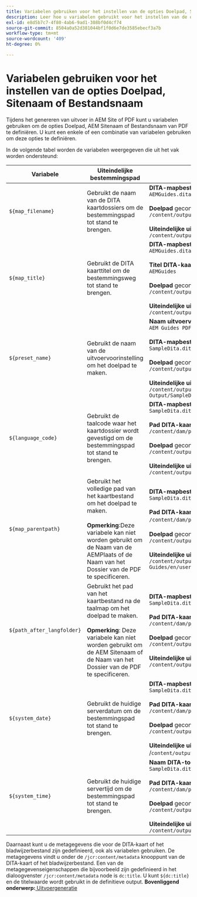 ```yaml
---
title: Variabelen gebruiken voor het instellen van de opties Doelpad, Sitenaam of Bestandsnaam
description: Leer hoe u variabelen gebruikt voor het instellen van de opties Pad bestemming, Sitenaam of Bestandsnaam. Weet variabelen die worden ondersteund in AEM hulplijnen.
exl-id: e8d5b7c7-4f80-4ab6-9ad1-308bf0d4cf74
source-git-commit: 8504a0a52d381044bf1f0d6e7de3585ebecf3a7b
workflow-type: tm+mt
source-wordcount: '409'
ht-degree: 0%

---
```


# Variabelen gebruiken voor het instellen van de opties Doelpad, Sitenaam of Bestandsnaam


Tijdens het genereren van uitvoer in AEM Site of PDF kunt u variabelen gebruiken om de opties Doelpad, AEM Sitenaam of Bestandsnaam van PDF te definiëren. U kunt een enkele of een combinatie van variabelen gebruiken om deze opties te definiëren.

In de volgende tabel worden de variabelen weergegeven die uit het vak worden ondersteund:

| Variabele | Uiteindelijke bestemmingspad | Voorbeeld |
| --- | --- | --- |
| `${map_filename}` | Gebruikt de naam van de DITA kaartdossiers om de bestemmingspad tot stand te brengen. | **DITA-mapbestandsnaam**:<br>`AEMGuides.ditamap`<br><br>**Doelpad** geconfigureerd als:<br>`/content/output/sites/${map_filename}`<br><br>**Uiteindelijke uitvoerlocatie**:<br>`/content/output/sites/aemGuides/AEMGuides.html` |
| `${map_title}` | Gebruikt de DITA kaarttitel om de bestemmingsweg tot stand te brengen. | **DITA-mapbestandsnaam**:<br>`AEMGuides.ditamap`<br><br>**Titel DITA-kaart**:<br>`AEMGuides`<br><br>**Doelpad** geconfigureerd als:<br>`/content/output/sites/${map_title}`<br><br>**Uiteindelijke uitvoerlocatie**:<br>`/content/output/sites/AEMGuides/AEMGuides.html` |
| `${preset_name}` | Gebruikt de naam van de uitvoervoorinstelling om het doelpad te maken. | **Naam uitvoervoorinstelling**:<br>`AEM Guides PDF Output`<br><br>**DITA-mapbestandsnaam**:<br>`SampleDita.ditamap`<br><br>**Doelpad** geconfigureerd als:<br>`/content/output/sites/${preset_name}`<br><br>**Uiteindelijke uitvoerlocatie**:<br>`/content/output/sites/AEM Guides PDF Output/SampleDita.html` |
| `${language_code}` | Gebruikt de taalcode waar het kaartdossier wordt gevestigd om de bestemmingspad tot stand te brengen. | **DITA-mapbestandsnaam**:<br>`SampleDita.ditamap`<br><br>**Pad DITA-kaartbestand**:<br>`/content/dam/projects/AEM-Guides/en/user-guide/`<br><br>**Doelpad** geconfigureerd als:<br>`/content/output/sites/${language_code}`<br><br>**Uiteindelijke uitvoerlocatie**:<br>`/content/output/sites/en/SampleDita.html` |
| `${map_parentpath}` | Gebruikt het volledige pad van het kaartbestand om het doelpad te maken.<br><br>**Opmerking**:Deze variabele kan niet worden gebruikt om de Naam van de AEMPlaats of de Naam van het Dossier van de PDF te specificeren. | **DITA-mapbestandsnaam**:<br>`SampleDita.ditamap`<br><br>**Pad DITA-kaartbestand**:<br>`/content/dam/projects/AEM-Guides/en/user-guide`/<br><br>**Doelpad** geconfigureerd als:<br>`/content/output/sites/${map_parentpath}`<br><br>**Uiteindelijke uitvoerlocatie**:<br>`/content/output/sites/content/dam/projects/AEM-Guides/en/user-guide/SampleDita.html` |
| `${path_after_langfolder}` | Gebruikt het pad van het kaartbestand na de taalmap om het doelpad te maken.<br><br>**Opmerking**: Deze variabele kan niet worden gebruikt om de AEM Sitenaam of de Naam van het Dossier van de PDF te specificeren. | **DITA-mapbestandsnaam**:<br>`SampleDita.ditamap`<br><br>**Pad DITA-kaartbestand**:<br>`/content/dam/projects/AEM-Guides/en/user-guide/`<br><br>**Doelpad** geconfigureerd als:<br>`/content/output/sites/${path\_after\_langfolder}`<br><br>**Uiteindelijke uitvoerlocatie**:<br>`/content/output/sites/user-guide/SampleDita.html` |
| `${system_date}` | Gebruikt de huidige serverdatum om de bestemmingspad tot stand te brengen. | **DITA-mapbestandsnaam**: <br> `SampleDita.ditamap` <br><br> **Pad DITA-kaartbestand:** <br> `/content/dam/projects/AEM-Guides/en/user-guide/` <br><br> **Doelpad** geconfigureerd als: <br> `/content/output/sites/${system_date}` <br> <br> **Uiteindelijke uitvoerlocatie:** <br> /`content/output/sites/08252023/SampleDita.html` |
| `${system_time}` | Gebruikt de huidige servertijd om de bestemmingspad tot stand te brengen. | **Naam DITA-toewijzingsbestand:** <br>`SampleDita.ditamap` <br> <br> **Pad DITA-kaartbestand:** <br>`/content/dam/projects/AEM-Guides/en/user-guide/` <br><Br>**Doelpad** geconfigureerd als: <br> `/content/output/sites/${system_time}`<br><br>**Uiteindelijke uitvoerlocatie:**<br>`/content/output/sites/055612/SampleDita.html` |

Daarnaast kunt u de metagegevens die voor de DITA-kaart of het bladwijzerbestand zijn gedefinieerd, ook als variabelen gebruiken. De metagegevens vindt u onder de `/jcr:content/metadata` knooppunt van de DITA-kaart of het bladwijzerbestand. Een van de metagegevenseigenschappen die bijvoorbeeld zijn gedefinieerd in het dialoogvenster `/jcr:content/metadata` node is `dc:title`. U kunt `${dc:title}` en de titelwaarde wordt gebruikt in de definitieve output.
**Bovenliggend onderwerp:**[ Uitvoergeneratie](generate-output.md)
